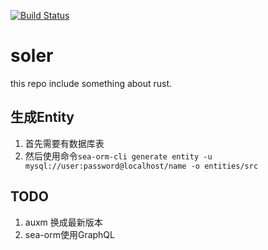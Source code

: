 [![Build Status](https://app.travis-ci.com/traitmeta/soler.svg?branch=main)](https://app.travis-ci.com/traitmeta/soler)

# soler

this repo include something about rust.

## 生成Entity

1. 首先需要有数据库表
2. 然后使用命令`sea-orm-cli generate entity -u mysql://user:password@localhost/name -o entities/src`

## TODO

1. auxm 换成最新版本
2. sea-orm使用GraphQL
